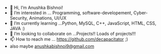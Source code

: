 - 👋 Hi, I’m Anushka Bishnoi!
- 👀 I’m interested in ... Programming, software-developement, Cyber-Security, Animations, UI/UX
- 🌱 I’m currently learning ...Python, MySQL, C++, JavaScript, HTML, CSS, JAVA :)
- 💞️ I’m looking to collaborate on ...Projects!! Loads of projects!!!
- 📫 How to reach me ... https://github.com/decapacitator ;)
- also maybe anushkabishnoi9@gmail.com 

<!---
decapacitator/decapacitator is a ✨ special ✨ repository because its `README.md` (this file) appears on your GitHub profile.
You can click the Preview link to take a look at your changes.
--->

